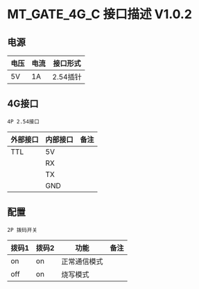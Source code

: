 # MT_GATE_4G_C 接口描述 V1.0.2

## 电源
|电压   |电流   |接口形式   |
|-------|------|----------|
|5V     |1A    |2.54插针|


## 4G接口
    4P 2.54接口
|外部接口|内部接口|备注|
|-------|-------|---------|
|TTL    |5V     ||
|       |RX     ||
|       |TX     ||
|       |GND    ||

## 配置
    2P 拨码开关
|拨码1   |拨码2  |功能          |备注    |
|-------|-------|--------------|-------|
|on     |on    |正常通信模式    ||
|off    |on    |烧写模式        ||
